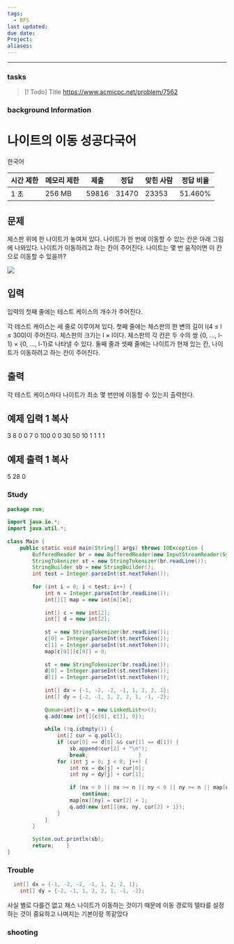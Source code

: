 ```yaml
---
tags:
  - BFS
last updated: 
due date: 
Project: 
aliases:
---
```

--- 
### tasks

> [! Todo] Title
> https://www.acmicpc.net/problem/7562

### background Information

# 나이트의 이동 성공다국어

한국어   

|시간 제한|메모리 제한|제출|정답|맞힌 사람|정답 비율|
|---|---|---|---|---|---|
|1 초|256 MB|59816|31470|23353|51.460%|

## 문제

체스판 위에 한 나이트가 놓여져 있다. 나이트가 한 번에 이동할 수 있는 칸은 아래 그림에 나와있다. 나이트가 이동하려고 하는 칸이 주어진다. 나이트는 몇 번 움직이면 이 칸으로 이동할 수 있을까?

![](https://www.acmicpc.net/upload/images/knight.png)

## 입력

입력의 첫째 줄에는 테스트 케이스의 개수가 주어진다.

각 테스트 케이스는 세 줄로 이루어져 있다. 첫째 줄에는 체스판의 한 변의 길이 l(4 ≤ l ≤ 300)이 주어진다. 체스판의 크기는 l × l이다. 체스판의 각 칸은 두 수의 쌍 {0, ..., l-1} × {0, ..., l-1}로 나타낼 수 있다. 둘째 줄과 셋째 줄에는 나이트가 현재 있는 칸, 나이트가 이동하려고 하는 칸이 주어진다.

## 출력

각 테스트 케이스마다 나이트가 최소 몇 번만에 이동할 수 있는지 출력한다.

## 예제 입력 1 복사

3
8
0 0
7 0
100
0 0
30 50
10
1 1
1 1

## 예제 출력 1 복사

5
28
0

### Study


```java
package run;  
  
import java.io.*;  
import java.util.*;  
  
class Main {  
    public static void main(String[] args) throws IOException {  
        BufferedReader br = new BufferedReader(new InputStreamReader(System.in));  
        StringTokenizer st = new StringTokenizer(br.readLine());  
        StringBuilder sb = new StringBuilder();  
        int test = Integer.parseInt(st.nextToken());  
  
        for (int i = 0; i < test; i++) {  
            int n = Integer.parseInt(br.readLine());  
            int[][] map = new int[n][n];  
  
            int[] c = new int[2];  
            int[] d = new int[2];  
  
            st = new StringTokenizer(br.readLine());  
            c[0] = Integer.parseInt(st.nextToken());  
            c[1] = Integer.parseInt(st.nextToken());  
            map[c[0]][c[0]] = 0;  
  
            st = new StringTokenizer(br.readLine());  
            d[0] = Integer.parseInt(st.nextToken());  
            d[1] = Integer.parseInt(st.nextToken());  
  
            int[] dx = {-1, -2, -2, -1, 1, 2, 2, 1};  
            int[] dy = {-2, -1, 1, 2, 2, 1, -1, -2};  
  
            Queue<int[]> q = new LinkedList<>();  
            q.add(new int[]{c[0], c[1], 0});  
  
            while (!q.isEmpty()) {  
                int[] cur = q.poll();  
                if (cur[0] == d[0] && cur[1] == d[1]) {  
                    sb.append(cur[2] + "\n");  
                    break;                }  
                for (int j = 0; j < 8; j++) {  
                    int nx = dx[j] + cur[0];  
                    int ny = dy[j] + cur[1];  
  
                    if (nx < 0 || nx >= n || ny < 0 || ny >= n || map[nx][ny] != 0)  
                        continue;  
                    map[nx][ny] = cur[2] + 1;  
                    q.add(new int[]{nx, ny, cur[2] + 1});  
                }  
            }  
        }  
  
        System.out.println(sb);  
        return;    }  
}
```
### Trouble


```java
  int[] dx = {-1, -2, -2, -1, 1, 2, 2, 1};  
	int[] dy = {-2, -1, 1, 2, 2, 1, -1, -2};  

```
사실 별로 다를건 없고 채스 나이트가 이동하는 것이기 때문에 이동 경로의 델타를 설정하는 것이 중요하고 나며지는 기본이랑 똑같았다


### shooting

